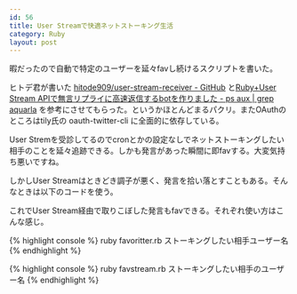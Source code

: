 ```yaml
---
id: 56
title: User Streamで快適ネットストーキング生活
category: Ruby
layout: post
---
```


暇だったので自動で特定のユーザーを延々favし続けるスクリプトを書いた。

<script src="https://gist.github.com/972943.js?file=favstream.rb"></script>

ヒトデ君が書いた [hitode909/user-stream-receiver - GitHub](https://github.com/hitode909/user-stream-receiver "hitode909/user-stream-receiver - GitHub") と[Ruby+User Stream APIで無言リプライに高速返信するbotを作りました - ps aux \| grep aquarla](http://d.hatena.ne.jp/aquarla/20101020/1287540883 "Ruby+User Stream APIで無言リプライに高速返信するbotを作りました - ps aux \| grep aquarla") を参考にさせてもらった。というかほとんどまるパクリ。またOAuthのところはtily氏の oauth-twitter-cli に全面的に依存している。

User Stremを受診してるのでcronとかの設定なしでネットストーキングしたい相手のことを延々追跡できる。しかも発言があった瞬間に即favする。大変気持ち悪いですね。

しかしUser Streamはときどき調子が悪く、発言を拾い落とすこともある。そんなときは以下のコードを使う。

<script src="https://gist.github.com/972943.js?file=favoritter.rb"></script>

これでUser Stream経由で取りこぼした発言もfavできる。それぞれ使い方はこんな感じ。

{% highlight console %}
  ruby favoritter.rb ストーキングしたい相手ユーザー名
{% endhighlight %}

{% highlight console %}
  ruby favstream.rb ストーキングしたい相手のユーザー名
{% endhighlight %}
